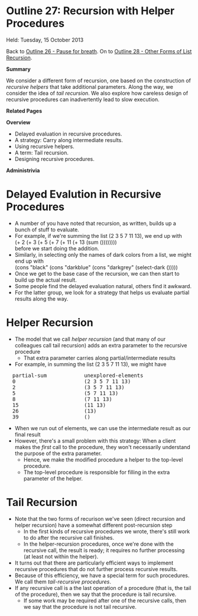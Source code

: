 Outline 27: Recursion with Helper Procedures
============================================

Held: Tuesday, 15 October 2013

Back to [Outline 26 - Pause for breath](outline.26.html).
On to [Outline 28 - Other Forms of List Recursion](outline.28.html).

**Summary**

We consider a different form of recursion, one based on the construction
of <em>recursive helpers</em> that take additional parameters.  Along
the way, we consider the idea of <em>tail recursion</em>.  We also explore
how careless design of recursive procedures can inadvertently lead to slow
execution.

**Related Pages**


**Overview**

* Delayed evaluation in recursive procedures.
* A strategy: Carry along intermediate results.
* Using recursive helpers.
* A term: Tail recursion.
* Designing recursive procedures.

**Administrivia**


Delayed Evalution in Recursive Procedures
=========================================
* A number of you have noted that recursion, as written, builds up a
  bunch of stuff to evaluate.
* For example, if we're summing the list (2 3 5 7 11 13), we end up with <br>
  (+ 2 (+ 3 (+ 5 (+ 7 (+ 11 (+ 13 (sum ()))))))) <br>
  before we start doing the addition.
* Similarly, in selecting only the names of dark colors from a list, we 
  might end up with <br>
  (cons "black" (cons "darkblue" (cons "darkgrey" (select-dark ())))) <br>
* Once we get to the base case of the recursion, we can then start to build
  up the actual result.
* Some people find the delayed evaluation natural, others find it awkward.
* For the latter group, we look for a strategy that helps us evaluate
  partial results along the way.

Helper Recursion
================
* The model that we call *helper recursion* (and that many of our
  colleagues call <quote>tail recursion</quote>) adds an extra parameter
  to the recursive procedure
    * That extra parameter carries along partial/intermediate results
* For example, in summing the list (2 3 5 7 11 13), we might have
<pre>
  partial-sum            unexplored-elements
  0                      (2 3 5 7 11 13)
  2                      (3 5 7 11 13)
  5                      (5 7 11 13)
  8                      (7 11 13)
  15                     (11 13)
  26                     (13)
  39                     ()
</pre>
* When we run out of elements, we can use the intermediate result as
  our final result
* However, there's a small problem with this strategy: When a client makes the
  *first* call to the procedure, they won't necessarily understand the
  purpose of the extra parameter.
    * Hence, we make the modified procedure a helper to the top-level
    procedure. 
    * The top-level procedure is responsible for filling in the extra
    parameter of the helper.

Tail Recursion
==============
* Note that the two forms of recurison we've seen (direct recursion and
  helper recursion) have a somewhat different post-recursion step
    * In the first kinds of recursive procedures we wrote, there's still
    work to do after the recursive call finishes.
    * In the helper-recursion procedures, once we're done with the recursive
    call, the result is ready; it requires no further processing (at least
    not within the helper).
* It turns out that there are particularly efficient ways to implement
  recursive procedures that do not further process recursive results.
* Because of this efficiency, we have a special term for such procedures.
  We call them *tail-recursive procedures*.  
* If any recursive call is a the last operation of a procedure (that is, the
  <quote>tail</quote> of the procedure), then we say that the procedure
  is tail recursive.
    * If some work may be required after one of the recursive calls, then we
    say that the procedure is not tail recursive.


